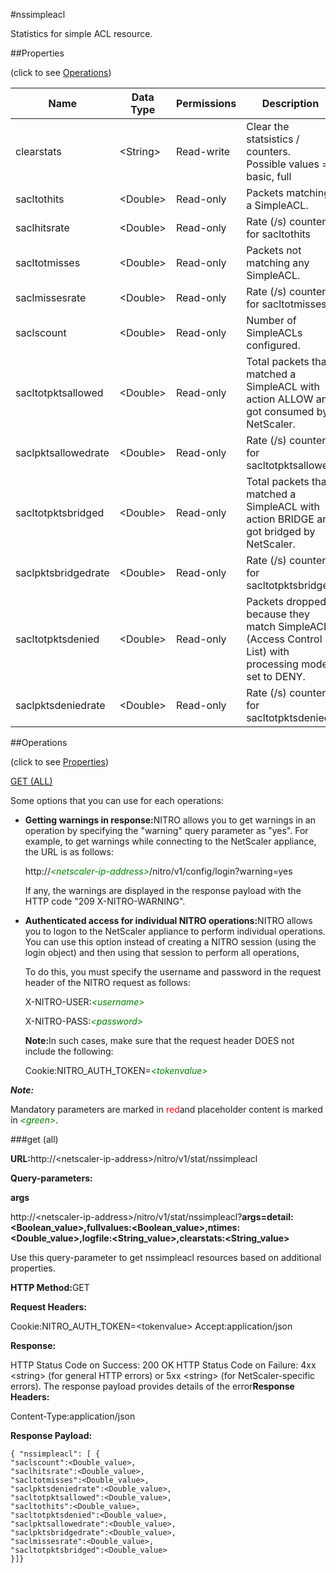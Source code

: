 #nssimpleacl

Statistics for simple ACL resource.


##Properties 
<span>(click to see [Operations](#opera))</span>


<table><thead><tr><th>Name</th><th>Data Type</th><th>Permissions</th><th>Description</th></tr></thead><tbody><tr><td>clearstats</td><td>&lt;String></td><td>Read-write</td><td>Clear the statsistics / counters.<br>Possible values = basic, full</td></tr><tr><td>sacltothits</td><td>&lt;Double></td><td>Read-only</td><td>Packets matching a SimpleACL.</td></tr><tr><td>saclhitsrate</td><td>&lt;Double></td><td>Read-only</td><td>Rate (/s) counter for sacltothits</td></tr><tr><td>sacltotmisses</td><td>&lt;Double></td><td>Read-only</td><td>Packets not matching any SimpleACL.</td></tr><tr><td>saclmissesrate</td><td>&lt;Double></td><td>Read-only</td><td>Rate (/s) counter for sacltotmisses</td></tr><tr><td>saclscount</td><td>&lt;Double></td><td>Read-only</td><td>Number of SimpleACLs configured.</td></tr><tr><td>sacltotpktsallowed</td><td>&lt;Double></td><td>Read-only</td><td>Total packets that matched a SimpleACL with action ALLOW and got consumed by NetScaler.</td></tr><tr><td>saclpktsallowedrate</td><td>&lt;Double></td><td>Read-only</td><td>Rate (/s) counter for sacltotpktsallowed</td></tr><tr><td>sacltotpktsbridged</td><td>&lt;Double></td><td>Read-only</td><td>Total packets that matched a SimpleACL with action BRIDGE and got bridged by NetScaler.</td></tr><tr><td>saclpktsbridgedrate</td><td>&lt;Double></td><td>Read-only</td><td>Rate (/s) counter for sacltotpktsbridged</td></tr><tr><td>sacltotpktsdenied</td><td>&lt;Double></td><td>Read-only</td><td>Packets dropped because they match SimpleACL (Access Control List) with processing mode set to DENY.</td></tr><tr><td>saclpktsdeniedrate</td><td>&lt;Double></td><td>Read-only</td><td>Rate (/s) counter for sacltotpktsdenied</td></tr></tbody></table>
##Operations 
<span>(click to see [Properties](#prope))</span>


[GET (ALL)](#get-)


Some options that you can use for each operations:
<ul><li><p><b>Getting warnings in response:</b>NITRO allows you to get warnings in an operation by specifying the "warning" query parameter as "yes". For example, to get warnings while connecting to the NetScaler appliance, the URL is as follows:</p><p>http://<span style="color:green;font-style:italic;">&lt;netscaler-ip-address&gt;</span>/nitro/v1/config/login?warning=yes</p><p>If any, the warnings are displayed in the response payload with the HTTP code "209 X-NITRO-WARNING".</p></li><li><p><b>Authenticated access for individual NITRO operations:</b>NITRO allows you to logon to the NetScaler appliance to perform individual operations. You can use this option instead of creating a NITRO session (using the login object) and then using that session to perform all operations,</p><p>To do this, you must specify the username and password in the request header of the NITRO request as follows:</p><p>X-NITRO-USER:<span style="color:green;font-style:italic;">&lt;username&gt;</span></p><p>X-NITRO-PASS:<span style="color:green;font-style:italic;">&lt;password&gt;</span></p><p><b>Note:</b>In such cases, make sure that the request header DOES not include the following:</p><p>Cookie:NITRO_AUTH_TOKEN=<span style="color:green;font-style:italic;">&lt;tokenvalue&gt;</span></p></li></ul>



***Note:*** 
Mandatory parameters are marked in <span style="color:#FF0000;">red</span>and placeholder content is marked in <span style="color:green;font-style:italic">&lt;green&gt;</span>.

###get (all)



<b>URL:</b>http://&lt;netscaler-ip-address&gt;/nitro/v1/stat/nssimpleacl
<b>Query-parameters:</b>
<b>args</b>
http://&lt;netscaler-ip-address&gt;/nitro/v1/stat/nssimpleacl?<b>args=detail:&lt;Boolean_value&gt;,fullvalues:&lt;Boolean_value&gt;,ntimes:&lt;Double_value&gt;,logfile:&lt;String_value&gt;,clearstats:&lt;String_value&gt;</b>
Use this query-parameter to get nssimpleacl resources based on additional properties.



<b>HTTP Method:</b>GET
<b>Request Headers:</b>

Cookie:NITRO_AUTH_TOKEN=&lt;tokenvalue&gt;Accept:application/json

<b>Response:</b>
HTTP Status Code on Success: 200 OKHTTP Status Code on Failure: 4xx &lt;string&gt; (for general HTTP errors) or 5xx &lt;string&gt; (for NetScaler-specific errors). The response payload provides details of the error<b>Response Headers:</b>

Content-Type:application/json

<b>Response Payload: </b>```{ "nssimpleacl": [ {"saclscount":<Double_value>,"saclhitsrate":<Double_value>,"sacltotmisses":<Double_value>,"saclpktsdeniedrate":<Double_value>,"sacltotpktsallowed":<Double_value>,"sacltothits":<Double_value>,"sacltotpktsdenied":<Double_value>,"saclpktsallowedrate":<Double_value>,"saclpktsbridgedrate":<Double_value>,"saclmissesrate":<Double_value>,"sacltotpktsbridged":<Double_value>}]}```



